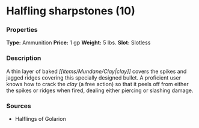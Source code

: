 ﻿---
Title: "Halfling sharpstones (10)"
Type: "Ammunition"
Price: "1 gp"
Weight: "5 lbs."
Slot: "Slotless"
Description: |
  "A thin layer of baked clay covers the spikes and jagged ridges covering this specially designed bullet. A proficient user knows how to crack the clay (a free action) so that it peels off from either the spikes or ridges when fired, dealing either piercing or slashing damage."
Sources: "['Halflings of Golarion']"
---

# Halfling sharpstones (10)

### Properties

**Type:** Ammunition **Price:** 1 gp **Weight:** 5 lbs. **Slot:** Slotless

### Description

A thin layer of baked _[[items/Mundane/Clay|clay]]_ covers the spikes and jagged ridges covering this specially designed bullet. A proficient user knows how to crack the _clay_ (a free action) so that it peels off from either the spikes or ridges when fired, dealing either piercing or slashing damage.

### Sources

* Halflings of Golarion